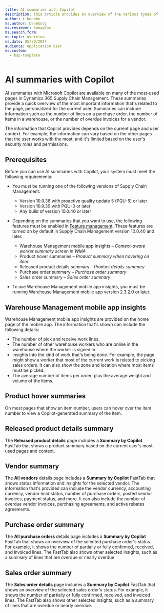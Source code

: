 ```yaml
---
title: AI summaries with Copilot
description: This article provides an overview of the various types of Microsoft Copilot-generated summaries that are available in Dynamics 365 Supply Chain Management.
author: t-benebo
ms.author: benebotg
ms.reviewer: kamaybac
ms.search.form:
ms.topic: overview
ms.date: 05/30/2024
audience: Application User
ms.custom: 
  - bap-template
---
```


# AI summaries with Copilot

AI summaries with Microsoft Copilot are available on many of the most-used pages in Dynamics 365 Supply Chain Management. These summaries provide a quick overview of the most important information that's related to the page, personalized for the current user. Summaries can include information such as the number of lines on a purchase order, the number of items in a warehouse, or the number of overdue invoices for a vendor.

The information that Copilot provides depends on the current page and user context. For example, the information can vary based on the other pages that the user works with the most, and it's limited based on the user's security roles and permissions.

## Prerequisites

Before you can use AI summaries with Copilot, your system must meet the following requirements:

- You must be running one of the following versions of Supply Chain Management:

    - Version 10.0.38 with proactive quality update 5 (PQU-5) or later
    - Version 10.0.39 with PQU-3 or later
    - Any build of version 10.0.40 or later

- Depending on the summaries that you want to use, the following features must be enabled in [Feature management](../../fin-ops-core/fin-ops/get-started/feature-management/feature-management-overview.md). These features are turned on by default in Supply Chain Management version 10.0.40 and later.

    - Warehouse Management mobile app insights – *Context-aware worker summary screen in WMA*
    - Product hover summaries – *Product summary when hovering on item*
    - Released product details summary – *Product details summary*
    - Purchase order summary – *Purchase order summary*
    - Sales order summary – *Sales order summary*
    <!-- KFM: Nothing for Vendor summary? -->

- To use Warehouse Management mobile app insights, you must be running Warehouse Management mobile app version 2.3.2.0 or later.

## Warehouse Management mobile app insights

Warehouse Management mobile app insights are provided on the home page of the mobile app. The information that's shown can include the following details:

- The number of pick and receive work lines.
- The number of other warehouse workers who are online in the warehouse where the worker is signed in.
- Insights into the kind of work that's being done. For example, the page might show a worker that most of the current work is related to picking sales orders. It can also show the zone and location where most items must be picked.
- The average number of items per order, plus the average weight and volume of the items.

## Product hover summaries

On most pages that show an item number, users can hover over the item number to view a Copilot-generated summary of the item.

## Released product details summary

The **Released product details** page includes a **Summary by Copilot** FastTab that shows a product summary based on the current user's most-used pages and context.

## Vendor summary

The **All vendors** details page includes a **Summary by Copilot** FastTab that shows status information and insights for the selected vendor. The information that's provided can include the vendor currency, accounting currency, vendor hold status, number of purchase orders, posted vendor invoices, payment status, and more. It can also include the number of overdue vendor invoices, purchasing agreements, and active rebates agreements.

## Purchase order summary

The **All purchase orders** details page includes a **Summary by Copilot** FastTab that shows an overview of the selected purchase order's status. For example, it shows the number of partially or fully confirmed, received, and invoiced lines. The FastTab also shows other selected insights, such as a summary of lines that are overdue or nearly overdue.

## Sales order summary

The **Sales order details** page includes a **Summary by Copilot** FastTab that shows an overview of the selected sales order's status. For example, it shows the number of partially or fully confirmed, received, and invoiced lines. The FastTab also shows other selected insights, such as a summary of lines that are overdue or nearly overdue.
